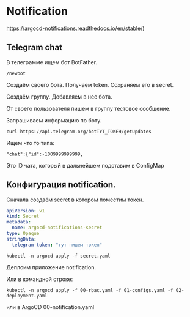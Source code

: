 # Notification

https://argocd-notifications.readthedocs.io/en/stable/)

## Telegram chat
    
В телеграмме ищем бот BotFather.

    /newbot

Создаём своего бота. Получаем token. Сохраняем его в secret.

Создаём группу. Добавляем в нее бота.

От своего пользователя пишем в группу тестовое сообщение.

Запрашиваем информацию по боту.

    curl https://api.telegram.org/botТУТ_ТОКЕН/getUpdates

Ищем что то типа:

    "chat":{"id":-1009999999999,

Это ID чата, который в дальнейшем подставим в ConfigMap

## Конфигурация notification.

Сначала создаём secret в котором поместим токен.

```yaml
apiVersion: v1
kind: Secret
metadata:
  name: argocd-notifications-secret
type: Opaque
stringData:
  telegram-token: "тут пишем токен"
```
    
    kubectl -n argocd apply -f secret.yaml

Деплоим приложение notification.

Или в командной строке:

    kubectl -n argocd apply -f 00-rbac.yaml -f 01-configs.yaml -f 02-deployment.yaml

или в ArgoCD 00-notification.yaml
